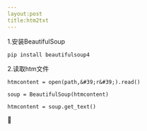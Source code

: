 ```yaml
---
layout:post
title:htm2txt
---
```


1.安装BeautifulSoup

```
pip install beautifulsoup4
```

2.读取htm文件

```
htmcontent = open(path,&#39;r&#39;).read()

soup = BeautifulSoup(htmcontent)

htmcontent = soup.get_text()

```

